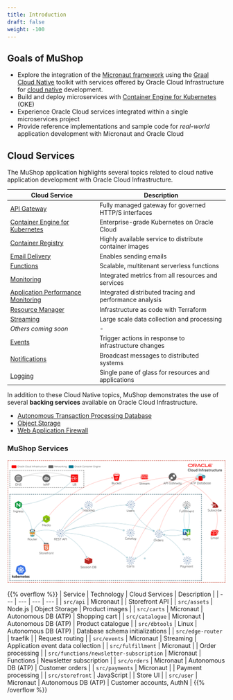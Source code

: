 ```yaml
---
title: Introduction
draft: false
weight: -100
---
```


## Goals of MuShop

- Explore the integration of the [Micronaut framework](https://micronaut.io) using the [Graal
  Cloud Native](https://cloud.graal) toolkit with services offered by Oracle
  Cloud Infrastructure for [cloud
  native](https://www.oracle.com/cloud/cloud-native/) development.
- Build and deploy microservices with [Container Engine for Kubernetes](https://www.oracle.com/cloud/compute/container-engine-kubernetes.html) (OKE)
- Experience Oracle Cloud services integrated within a single microservices project
- Provide reference implementations and sample code for _real-world_ application development with Micronaut and Oracle Cloud

## Cloud Services

The MuShop application highlights several topics related to cloud native application
development with Oracle Cloud Infrastructure.

| Cloud Service | Description |
|--|--|
| [API Gateway](https://www.oracle.com/cloud/integration/api-platform-cloud/) | Fully managed gateway for governed HTTP/S interfaces |
| [Container Engine for Kubernetes](https://www.oracle.com/cloud/compute/container-engine-kubernetes.html) | Enterprise-grade Kubernetes on Oracle Cloud |
| [Container Registry](https://www.oracle.com/cloud/compute/container-registry.html) | Highly available service to distribute container images |
| [Email Delivery](https://www.oracle.com/cloud/networking/email-delivery.html) | Enables sending emails | 
| [Functions](https://www.oracle.com/cloud-native/functions/) | Scalable, multitenant serverless functions |
| [Monitoring](https://www.oracle.com/devops/monitoring/) | Integrated metrics from all resources and services |
| [Application Performance Monitoring](https://www.oracle.com/manageability/application-performance-monitoring/) | Integrated distributed tracing and performance analysis |
| [Resource Manager](https://www.oracle.com/cloud/systems-management/resource-manager/) | Infrastructure as code with Terraform |
| [Streaming](https://www.oracle.com/big-data/streaming/) | Large scale data collection and processing |
| _Others coming soon_ | - |
| [Events](https://www.oracle.com/cloud-native/events-service/) | Trigger actions in response to infrastructure changes |
| [Notifications](https://www.oracle.com/cloud/systems-management/notifications/) | Broadcast messages to distributed systems |
| [Logging](https://go.oracle.com/LP=78019?elqCampaignId=179851) | Single pane of glass for resources and applications |

In addition to these Cloud Native topics, MuShop demonstrates the use of several
**backing services**  available on Oracle Cloud Infrastructure.

- [Autonomous Transaction Processing Database](https://www.oracle.com/database/autonomous-transaction-processing.html)
- [Object Storage](https://www.oracle.com/cloud/storage/object-storage.html)
- [Web Application Firewall](https://www.oracle.com/cloud/security/cloud-services/web-application-firewall.html)


### MuShop Services

![services](images/mushop.services.png "MuShop Services")

{{% overflow %}}
| Service | Technology  | Cloud Services | Description |
| --- | --- | --- | --- |
| `src/api` | Micronaut   | | Storefront API |
| `src/assets` | Node.js   | Object Storage | Product images |
| `src/carts` | Micronaut | Autonomous DB (ATP) | Shopping cart |
| `src/catalogue` | Micronaut | Autonomous DB (ATP) | Product catalogue |
| `src/dbtools` | Linux | Autonomous DB (ATP) | Database schema initializations |
| `src/edge-router` | traefik  |  | Request routing |
| `src/events` | Micronaut | Streaming | Application event data collection |
| `src/fulfillment` | Micronaut |  | Order processing |
| `src/functions/newsletter-subscription` | Micronaut | Functions | Newsletter subscription |
| `src/orders` | Micronaut | Autonomous DB (ATP)   | Customer orders |
| `src/payments` | Micronaut | | Payment processing |
| `src/storefront` | JavaScript  |  | Store UI |
| `src/user` | Micronaut | Autonomous DB (ATP)  | Customer accounts, AuthN |
{{% /overflow %}}